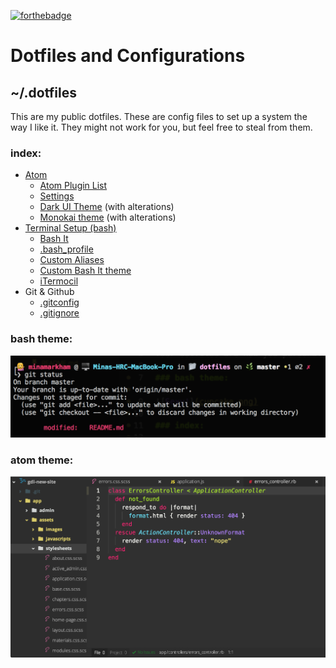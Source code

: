 [![forthebadge](http://forthebadge.com/images/badges/certified-snoop-lion.svg)](http://forthebadge.com)

# Dotfiles and Configurations

## ~/.dotfiles

This are my public dotfiles. These are config files to set up a system the way I like it. They might not work for you, but feel free to steal from them.

### index:

- [Atom](/Atom)
  - [Atom Plugin List](/Atom/atom-plugins.md)
  - [Settings](/Atom/config.cson)
  - [Dark UI Theme](https://atom.io/themes/dark-flat-ui) (with alterations)
  - [Monokai theme](https://atom.io/themes/monokai) (with alterations)
- [Terminal Setup (bash)](/Bash)
  - [Bash It](https://github.com/Bash-it/bash-it)
  - [.bash_profile](/Bash/.bash_profile)
  - [Custom Aliases](/Bash/custom.aliases.bash)
  - [Custom Bash It theme](/Bash/cupcake.theme.bash)
  - [iTermocil](https://github.com/TomAnthony/itermocil)
- Git & Github
  - [.gitconfig](/Git/.gitconfig)
  - [.gitignore](/Git/.gitignore)

### bash theme:

![Mmmm Cupcake!](Screenshots/cupcake-theme.png)

### atom theme:

![Mmmm Cupcake!](Screenshots/atom-theme.png)
